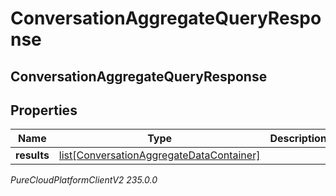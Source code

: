 # ConversationAggregateQueryResponse

## ConversationAggregateQueryResponse

## Properties

|Name | Type | Description | Notes|
|------------ | ------------- | ------------- | -------------|
| **results** | [list[ConversationAggregateDataContainer]](ConversationAggregateDataContainer) |  | [optional] |



_PureCloudPlatformClientV2 235.0.0_
